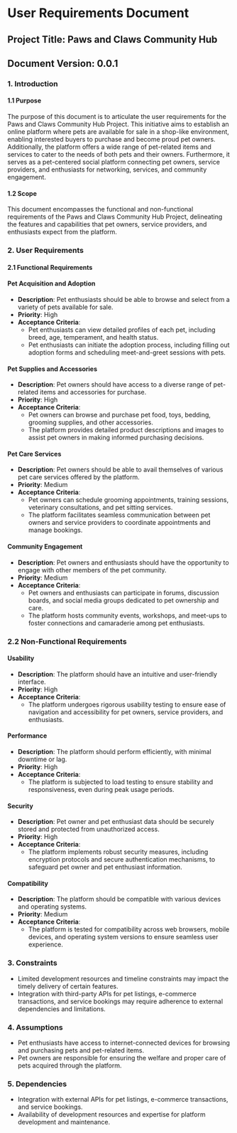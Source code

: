 # User Requirements Document
## Project Title: Paws and Claws Community Hub
## Document Version: 0.0.1

### 1. Introduction
#### 1.1 Purpose
The purpose of this document is to articulate the user requirements for the Paws and Claws Community Hub Project. This initiative aims to establish an online platform where pets are available for sale in a shop-like environment, enabling interested buyers to purchase and become proud pet owners. Additionally, the platform offers a wide range of pet-related items and services to cater to the needs of both pets and their owners. Furthermore, it serves as a pet-centered social platform connecting pet owners, service providers, and enthusiasts for networking, services, and community engagement.

#### 1.2 Scope
This document encompasses the functional and non-functional requirements of the Paws and Claws Community Hub Project, delineating the features and capabilities that pet owners, service providers, and enthusiasts expect from the platform.

### 2. User Requirements
#### 2.1 Functional Requirements

#### Pet Acquisition and Adoption
- **Description**: Pet enthusiasts should be able to browse and select from a variety of pets available for sale.
- **Priority**: High
- **Acceptance Criteria**:
  - Pet enthusiasts can view detailed profiles of each pet, including breed, age, temperament, and health status.
  - Pet enthusiasts can initiate the adoption process, including filling out adoption forms and scheduling meet-and-greet sessions with pets.

#### Pet Supplies and Accessories
- **Description**: Pet owners should have access to a diverse range of pet-related items and accessories for purchase.
- **Priority**: High
- **Acceptance Criteria**:
  - Pet owners can browse and purchase pet food, toys, bedding, grooming supplies, and other accessories.
  - The platform provides detailed product descriptions and images to assist pet owners in making informed purchasing decisions.

#### Pet Care Services
- **Description**: Pet owners should be able to avail themselves of various pet care services offered by the platform.
- **Priority**: Medium
- **Acceptance Criteria**:
  - Pet owners can schedule grooming appointments, training sessions, veterinary consultations, and pet sitting services.
  - The platform facilitates seamless communication between pet owners and service providers to coordinate appointments and manage bookings.

#### Community Engagement
- **Description**: Pet owners and enthusiasts should have the opportunity to engage with other members of the pet community.
- **Priority**: Medium
- **Acceptance Criteria**:
  - Pet owners and enthusiasts can participate in forums, discussion boards, and social media groups dedicated to pet ownership and care.
  - The platform hosts community events, workshops, and meet-ups to foster connections and camaraderie among pet enthusiasts.

### 2.2 Non-Functional Requirements

#### Usability
- **Description**: The platform should have an intuitive and user-friendly interface.
- **Priority**: High
- **Acceptance Criteria**:
  - The platform undergoes rigorous usability testing to ensure ease of navigation and accessibility for pet owners, service providers, and enthusiasts.

#### Performance
- **Description**: The platform should perform efficiently, with minimal downtime or lag.
- **Priority**: High
- **Acceptance Criteria**:
  - The platform is subjected to load testing to ensure stability and responsiveness, even during peak usage periods.

#### Security
- **Description**: Pet owner and pet enthusiast data should be securely stored and protected from unauthorized access.
- **Priority**: High
- **Acceptance Criteria**:
  - The platform implements robust security measures, including encryption protocols and secure authentication mechanisms, to safeguard pet owner and pet enthusiast information.

#### Compatibility
- **Description**: The platform should be compatible with various devices and operating systems.
- **Priority**: Medium
- **Acceptance Criteria**:
  - The platform is tested for compatibility across web browsers, mobile devices, and operating system versions to ensure seamless user experience.

### 3. Constraints
- Limited development resources and timeline constraints may impact the timely delivery of certain features.
- Integration with third-party APIs for pet listings, e-commerce transactions, and service bookings may require adherence to external dependencies and limitations.

### 4. Assumptions
- Pet enthusiasts have access to internet-connected devices for browsing and purchasing pets and pet-related items.
- Pet owners are responsible for ensuring the welfare and proper care of pets acquired through the platform.

### 5. Dependencies
- Integration with external APIs for pet listings, e-commerce transactions, and service bookings.
- Availability of development resources and expertise for platform development and maintenance.
